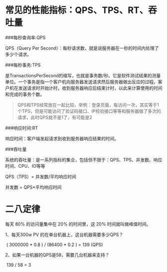# 常见的性能指标：QPS、TPS、RT、吞吐量

###每秒查询率:QPS

QPS（Query Per Second）：每秒请求数，就是说服务器在一秒的时间内处理了多少个请求。

###每秒事务:TPS

是TransactionsPerSecond的缩写，也就是事务数/秒。它是软件测试结果的测量单位。一个事务是指一个客户机向服务器发送请求然后服务器做出反应的过程。客户机在发送请求时开始计时，收到服务器响应后结束计时，以此来计算使用的时间和完成的事务个数。

> QPS和TPS经常放在一起比较，举例：登录页面，每访问一次，其实等于1个TPS，但是可能访问了验证码接口、IP校验接口等等和服务器做了多次的请求，此时QPS就不是1了，有可能是2

###响应时间:RT

响应时间：客户端发起请求到收到服务器响应结果的时间。

###吞吐量

系统的吞吐量：是一系列指标的集合，包括但不限于：QPS、TPS、并发数、响应时间、CPU、IO等等

QPS（TPS）= 并发数/平均响应时间 

并发数 = QPS*平均响应时间

# 二八定律

每天 80% 的访问量集中在 20% 的时间里，这 20% 时间就叫做峰值时间。

1、每天300w PV 的在单台机器上，这台机器需要多少QPS？

​	 ( 3000000 * 0.8 ) / (86400 * 0.2 ) = 139 (QPS)

2、如果一台机器的QPS是58，需要几台机器来支持？

​	 139 / 58 = 3